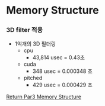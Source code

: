 # Memory Structure

### 3D filter 적용 
- 1억개의 3D 필더링
  - cpu
    - 43,814 usec = 0.43초 
  - cuda
    - 348 usec = 0.000348 초
  - pitched
    - 429 usec = 0.000429 초


[Return Par3 Memory Structure](../README.md)  